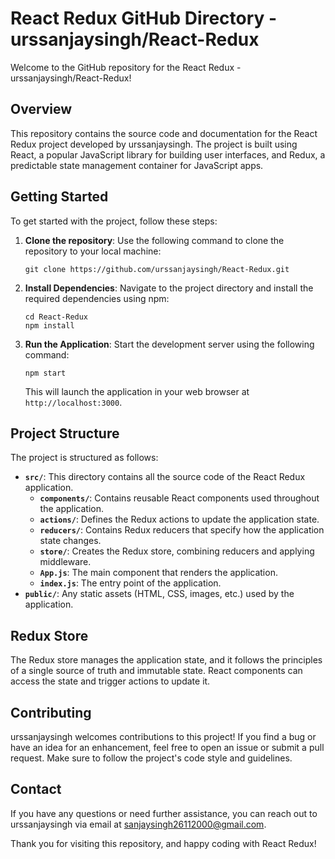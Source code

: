 # React Redux GitHub Directory - urssanjaysingh/React-Redux

Welcome to the GitHub repository for the React Redux - urssanjaysingh/React-Redux!

## Overview

This repository contains the source code and documentation for the React Redux project developed by urssanjaysingh. The project is built using React, a popular JavaScript library for building user interfaces, and Redux, a predictable state management container for JavaScript apps.

## Getting Started

To get started with the project, follow these steps:

1. **Clone the repository**: Use the following command to clone the repository to your local machine:

   ```
   git clone https://github.com/urssanjaysingh/React-Redux.git
   ```

2. **Install Dependencies**: Navigate to the project directory and install the required dependencies using npm:

   ```
   cd React-Redux
   npm install
   ```

3. **Run the Application**: Start the development server using the following command:

   ```
   npm start
   ```

   This will launch the application in your web browser at `http://localhost:3000`.

## Project Structure

The project is structured as follows:

- **`src/`**: This directory contains all the source code of the React Redux application.
  - **`components/`**: Contains reusable React components used throughout the application.
  - **`actions/`**: Defines the Redux actions to update the application state.
  - **`reducers/`**: Contains Redux reducers that specify how the application state changes.
  - **`store/`**: Creates the Redux store, combining reducers and applying middleware.
  - **`App.js`**: The main component that renders the application.
  - **`index.js`**: The entry point of the application.
- **`public/`**: Any static assets (HTML, CSS, images, etc.) used by the application.

## Redux Store

The Redux store manages the application state, and it follows the principles of a single source of truth and immutable state. React components can access the state and trigger actions to update it.

## Contributing

urssanjaysingh welcomes contributions to this project! If you find a bug or have an idea for an enhancement, feel free to open an issue or submit a pull request. Make sure to follow the project's code style and guidelines.

## Contact

If you have any questions or need further assistance, you can reach out to urssanjaysingh via email at sanjaysingh26112000@gmail.com.

Thank you for visiting this repository, and happy coding with React Redux!
